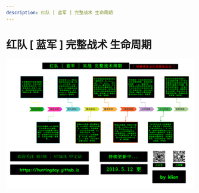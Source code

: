 ```yaml
---
description: 红队 [ 蓝军 ] 完整战术 生命周期
---
```


# 红队 [ 蓝军 ] 完整战术 生命周期

![红队 [ 蓝军 ] 完整战术 生命周期](../../../.gitbook/assets/redTeamTactics.png)